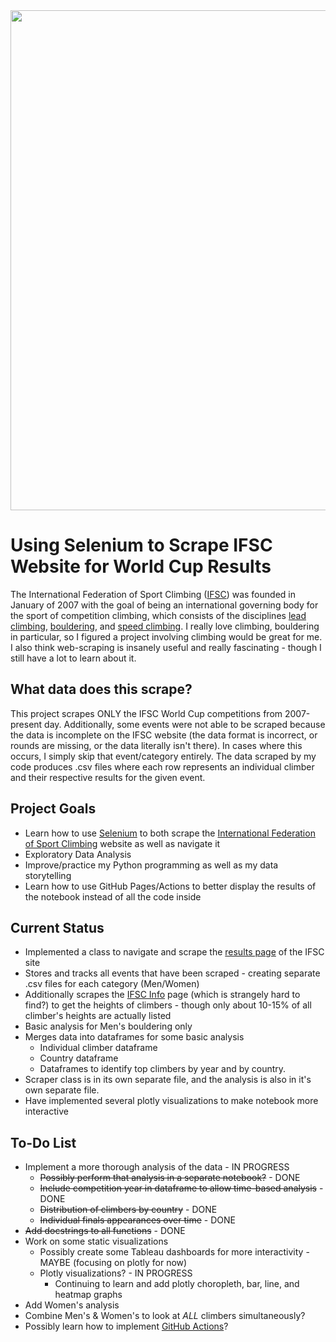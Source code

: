 <div>
  <img src = "https://cdn.ifsc-climbing.org/images/News/Placeholders/IFSC_News_-_IFSC_placeholder.jpg" width = "800">
</div>

# Using Selenium to Scrape IFSC Website for World Cup Results

The International Federation of Sport Climbing ([IFSC](https://en.wikipedia.org/wiki/International_Federation_of_Sport_Climbing)) was founded in January of 2007 with the goal of being an international governing body for the sport of competition climbing, which consists of the disciplines [lead climbing](https://en.wikipedia.org/wiki/Lead_climbing), [bouldering](https://en.wikipedia.org/wiki/Bouldering), and [speed climbing](https://en.wikipedia.org/wiki/Speed_climbing).
I really love climbing, bouldering in particular, so I figured a project involving climbing would be great for me. I also think web-scraping is insanely useful and really fascinating - though I still have a lot to learn about it.

## What data does this scrape?
This project scrapes ONLY the IFSC World Cup competitions from 2007-present day. Additionally, some events were not able to be scraped because the data is incomplete on the IFSC website (the data format is incorrect, or rounds are missing, or the data literally isn't there). In cases where this occurs, I simply skip that event/category entirely. The data scraped by my code produces .csv files where each row represents an individual climber and their respective results for the given event.

## Project Goals
* Learn how to use [Selenium](https://www.selenium.dev/) to both scrape the [International Federation of Sport Climbing](https://www.ifsc-climbing.org/) website as well as navigate it
* Exploratory Data Analysis
* Improve/practice my Python programming as well as my data storytelling
* Learn how to use GitHub Pages/Actions to better display the results of the notebook instead of all the code inside

## Current Status
* Implemented a class to navigate and scrape the [results page](https://www.ifsc-climbing.org/index.php/world-competition/last-result) of the IFSC site
* Stores and tracks all events that have been scraped - creating separate .csv files for each category (Men/Women)
* Additionally scrapes the [IFSC Info](https://ifsc.results.info/#/) page (which is strangely hard to find?) to get the heights of climbers - though only about 10-15% of all climber's heights are actually listed
* Basic analysis for Men's bouldering only
* Merges data into dataframes for some basic analysis
  * Individual climber dataframe
  * Country dataframe
  * Dataframes to identify top climbers by year and by country.
* Scraper class is in its own separate file, and the analysis is also in it's own separate file.
* Have implemented several plotly visualizations to make notebook more interactive

## To-Do List
* Implement a more thorough analysis of the data - IN PROGRESS
  * ~~Possibly perform that analysis in a separate notebook?~~ - DONE
  * ~~Include competition year in dataframe to allow time-based analysis~~ - DONE
  * ~~Distribution of climbers by country~~ - DONE
  * ~~Individual finals appearances over time~~ - DONE
* ~~Add docstrings to all functions~~ - DONE
* Work on some static visualizations
  * Possibly create some Tableau dashboards for more interactivity - MAYBE (focusing on plotly for now)
  * Plotly visualizations? - IN PROGRESS
    * Continuing to learn and add plotly choropleth, bar, line, and heatmap graphs
* Add Women's analysis
* Combine Men's & Women's to look at *ALL* climbers simultaneously?
* Possibly learn how to implement [GitHub Actions](https://github.com/features/actions)?
